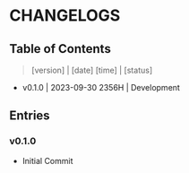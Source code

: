 # CHANGELOGS

## Table of Contents
> [version] | [date] [time]    | [status]
+  v0.1.0   | 2023-09-30 2356H | Development

## Entries

### v0.1.0
+ Initial Commit

